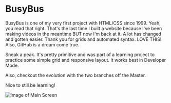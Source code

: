 # BusyBus
BusyBus is one of my very first project with HTML/CSS since 1999. Yeah, you read that right. That's the last time I built a website because I've been making videos in the meantime BUT now I'm back at it. A lot has changed and gotten easier. Thank you for grids and automated syntax. LOVE THIS! Also, GitHub is a dream come true.

Sneak a peak. It's pretty primitive and was part of a learning project to practice some simple grid and responsive layout. It works best in Developer Mode.

Also, checkout the evolution with the two branches off the Master.

Nice to still be learning!

![Image of Main Screen](https://getmorejamie.github.com/images/BusyBus-MainScreen.png)
